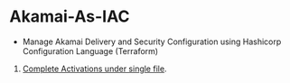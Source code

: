 # Akamai-As-IAC
- Manage Akamai Delivery and Security Configuration using Hashicorp Configuration Language (Terraform)

1. [Complete Activations under single file](https://github.com/GireeshBDevaraddi/Akamai-As-IAC/blob/main/ReleaseActivations/README.md). 
